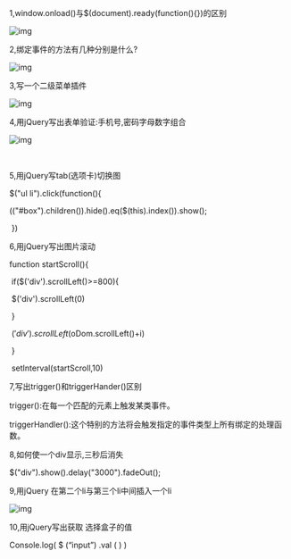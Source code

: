 1,window.onload()与$(document).ready(function(){})的区别

![img](file:///C:/Users/云怎么~1/AppData/Local/Temp/msohtmlclip1/01/clip_image002.jpg)

2,绑定事件的方法有几种分别是什么?

![img](file:///C:/Users/云怎么~1/AppData/Local/Temp/msohtmlclip1/01/clip_image004.jpg)

3,写一个二级菜单插件

![img](file:///C:/Users/云怎么~1/AppData/Local/Temp/msohtmlclip1/01/clip_image006.jpg)

4,用jQuery写出表单验证:手机号,密码字母数字组合

![img](file:///C:/Users/云怎么~1/AppData/Local/Temp/msohtmlclip1/01/clip_image008.jpg)

​     

5,用jQuery写tab(选项卡)切换图

$("ul li").click(function(){

  $($("#box").children()).hide().eq($(this).index()).show();

​        })

6,用jQuery写出图片滚动

function startScroll(){

​    if($('div').scrollLeft()>=800){

​      $('div').scrollLeft(0)

​        }

​    $('div').scrollLeft($oDom.scrollLeft()+i)

​      }

​    setInterval(startScroll,10)

7,写出trigger()和triggerHander()区别

trigger():在每一个匹配的元素上触发某类事件。

triggerHandler():这个特别的方法将会触发指定的事件类型上所有绑定的处理函数。

8,如何使一个div显示,三秒后消失

$("div").show().delay("3000").fadeOut();

9,用jQuery 在第二个li与第三个li中间插入一个li

![img](file:///C:/Users/云怎么~1/AppData/Local/Temp/msohtmlclip1/01/clip_image010.jpg)

10,用jQuery写出获取 选择盒子的值

Console.log( $ (“input”) .val ( ) )